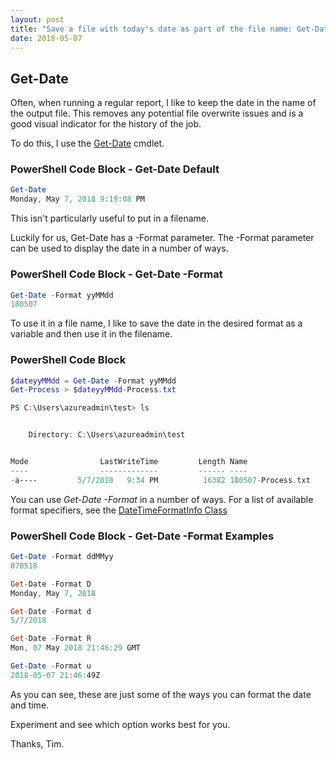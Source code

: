 ```yaml
---
layout: post
title: "Save a file with today's date as part of the file name: Get-Date"
date: 2018-05-07
---
```

## Get-Date
Often, when running a regular report, I like to keep the date in the name of the output file. This removes any potential file overwrite issues and is a good visual indicator for the history of the job.

To do this, I use the [Get-Date](https://docs.microsoft.com/en-us/powershell/module/microsoft.powershell.utility/get-date?view=powershell-6) cmdlet. 

### PowerShell Code Block - Get-Date Default
```PowerShell
Get-Date
Monday, May 7, 2018 9:19:08 PM
```

This isn't particularly useful to put in a filename. 

Luckily for us, Get-Date has a -Format parameter. The -Format parameter can be used to display the date in a number of ways.

### PowerShell Code Block - Get-Date -Format
```PowerShell
Get-Date -Format yyMMdd
180507
```

To use it in a file name, I like to save the date in the desired format as a variable and then use it in the filename.
### PowerShell Code Block
```PowerShell
$dateyyMMdd = Get-Date -Format yyMMdd
Get-Process > $dateyyMMdd-Process.txt

PS C:\Users\azureadmin\test> ls


    Directory: C:\Users\azureadmin\test


Mode                LastWriteTime         Length Name                                                                             
----                -------------         ------ ----                                                                             
-a----         5/7/2018   9:34 PM          16382 180507-Process.txt
```

You can use *Get-Date -Format* in a number of ways. For a list of available format specifiers, see the [DateTimeFormatInfo Class](https://msdn.microsoft.com/en-GB/Library/system.globalization.datetimeformatinfo(VS.85).aspx)

### PowerShell Code Block - Get-Date -Format Examples
```PowerShell
Get-Date -Format ddMMyy
070518

Get-Date -Format D
Monday, May 7, 2018

Get-Date -Format d
5/7/2018

Get-Date -Format R
Mon, 07 May 2018 21:46:29 GMT

Get-Date -Format u
2018-05-07 21:46:49Z
```

As you can see, these are just some of the ways you can format the date and time.

Experiment and see which option works best for you.

Thanks, Tim.
